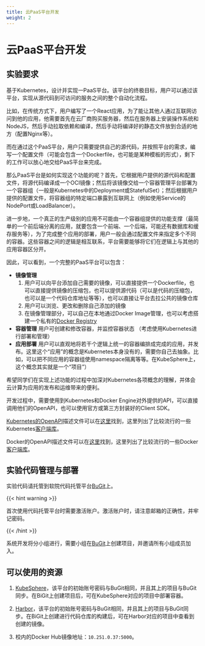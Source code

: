 ```yaml
---
title: 云PaaS平台开发
weight: 2
---
```


# 云PaaS平台开发

## 实验要求

基于Kubernetes，设计并实现一PaaS平台。该平台的终极目标，用户可以通过该平台，实现从源代码到可访问的服务之间的整个自动化流程。

比如，在传统方式下，用户编写了一个React应用，为了能让其他人通过互联网访问到他的应用，他需要首先在云厂商购买服务器，然后在服务器上安装操作系统和NodeJS，然后手动拉取依赖和编译，然后手动将编译好的静态文件放到合适的地方（配置Nginx等）。

而在通过这个PaaS平台，用户只需要提供自己的源代码，并按照平台的需求，编写一个配置文件（可能会包含一个Dockerfile，也可能是某种模板的形式），剩下的工作可以放心地交给PaaS平台来完成。

那么PaaS平台是如何实现这个功能的呢？首先，它根据用户提供的源代码和配置文件，将源代码编译成一个OCI镜像；然后将该镜像交给一个容器管理平台部署为一个容器组（一般是Kubernetes中的Deployment或StatefulSet）；然后根据用户提供的配置文件，将容器组的特定端口暴露到互联网上（例如使用Service的NodePort或LoadBalancer）。

进一步地，一个真正的生产级别的应用不可能由一个容器组提供的功能支撑（最简单的一个前后端分离的应用，就要包含一个前端、一个后端，可能还有数据库和缓存服务等），为了完成整个应用的部署，用户一般会通过配置文件来指定多个不同的容器。这些容器之间的逻辑是相互联系，平台需要能够将它们在逻辑上与其他的应用容器区分开。

因此，可以看到，一个完整的PaaS平台可以包含：

- **镜像管理** 
    1. 用户可以向平台添加自己需要的镜像，可以直接提供一个Dockerfile，也可以直接提供镜像的压缩包，也可以提供源代码（可以是代码的压缩包，也可以是一个代码仓库地址等等），也可以直接让平台去拉公共的镜像仓库
    2. 用户可以浏览、更改和删除自己添加的镜像
    3. 在镜像管理部分，可以自己在本地通过Docker Image管理，也可以考虑搭建一个私有的[Docker Registry](https://docs.docker.com/registry/)
- **容器管理** 用户可创建和修改容器，并监控容器状态 （考虑使用Kubernetes进行部署和管理）
- **应用部署** 用户可以直观地将若干个逻辑上统一的容器编排成完成的应用，并发布。这里这个“应用”的概念是Kubernetes本身没有的，需要你自己去抽象。比如，可以把不同应用的容器组使用namespace隔离等等。在KubeSphere上，这个概念其实就是一个“项目”）

希望同学们在实现上述功能的过程中加深对Kubernetes各项概念的理解，并体会云计算为应用的发布和运维带来的便利。

开发过程中，需要使用到Kubernetes和Docker Engine对外提供的API，可以直接调用他们的OpenAPI，也可以使用官方或第三方封装好的Client SDK。

[Kubernetes的OpenAPI](https://kubernetes.io/zh/docs/concepts/overview/kubernetes-api/)描述文件可以在[这里](https://github.com/kubernetes/kubernetes/blob/master/api/openapi-spec/swagger.json)找到，这里列出了比较流行的一些Kubernetes[客户端库](https://kubernetes.io/zh/docs/reference/using-api/client-libraries/)。

Docker的OpenAPI描述文件可以在[这里](https://docs.docker.com/engine/api/v1.41/#)找到，这里列出了比较流行的一些Docker[客户端库](https://docs.docker.com/engine/api/sdk/)。

## 实验代码管理与部署

实验代码请托管到软院代码托管平台[BuGit](https://git.scs.buaa.edu.cn)上。

{{< hint warning >}}

首次使用代码托管平台时需要激活账户。激活账户时，请注意邮箱的正确性，并牢记密码。

{{< /hint >}}

系统开发将分小组进行，需要小组在[BuGit](https://git.scs.buaa.edu.cn)上创建项目，并邀请所有小组成员加入。

## 可以使用的资源

1. [KubeSphere](https://kube.scs.buaa.edu.cn)，该平台的初始账号密码与BuGit相同，并且其上的项目与BuGit同步。在BiGit上创建项目后，可在KubeSphere对应的项目中部署容器。

2. [Harbor](https://harbor.scs.buaa.edu.cn)，该平台的初始账号密码与BuGit相同，并且其上的项目与BuGit同步。在BiGit上创建进行代码仓库的构建后，可在Harbor对应的项目中查看到创建的镜像。

3. 校内的Docker Hub镜像地址：`10.251.0.37:5000`。
